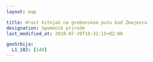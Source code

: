 ```yaml
---
layout: map

title: Hrast kitnjak na grebenskom putu kod Zmajevca
designation: Spomenik prirode
last_modified_at: 2018-07-29T18:32:15+02:00

geoSrbija:
  L1_182: [148]
---
```

